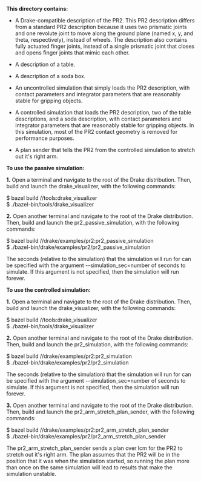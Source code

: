 **This directory contains:**
  
  
* A Drake-compatible description of the PR2. This PR2 description differs from 
a standard PR2 description because it uses two prismatic joints and one 
revolute joint to move along the ground plane (named x, y, and theta, 
respectively), instead of wheels. The description also contains fully actuated 
finger joints, instead of a single prismatic joint that closes and opens finger 
joints that mimic each other.

* A description of a table.

* A description of a soda box.

* An uncontrolled simulation that simply loads the PR2 description, with 
contact parameters and integrator parameters that are reasonably stable 
for gripping objects.

* A controlled simulation that loads the PR2 description, two of the table
descriptions, and a soda description, with contact parameters and 
integrator parameters that are reasonably stable for gripping objects. In 
this simulation, most of the PR2 contact geometry is removed for performance
purposes.

* A plan sender that tells the PR2 from the controlled simulation to stretch 
out it's right arm.
  
  
  
**To use the passive simulation:**
  
  
**1.** Open a terminal and navigate to the root of the Drake distribution. Then,
build and launch the drake_visualizer, with the following commands: 

$ bazel build //tools:drake_visualizer  
$ ./bazel-bin/tools/drake_visualizer  

**2.** Open another terminal and navigate to the root of the Drake distribution.
Then, build and launch the pr2_passive_simulation, with the following commands:

$ bazel build //drake/examples/pr2:pr2_passive_simulation  
$ ./bazel-bin/drake/examples/pr2/pr2_passive_simulation  

The seconds (relative to the simulation) that the simulation will run for can 
be specified with the argument --simulation_sec=number of seconds to simulate. 
If this argument is not specified, then the simulation will run forever.
  
  
  
**To use the controlled simulation:**
  
  
**1.** Open a terminal and navigate to the root of the Drake distribution. Then,
build and launch the drake_visualizer, with the following commands: 

$ bazel build //tools:drake_visualizer  
$ ./bazel-bin/tools/drake_visualizer  
  
  
**2.** Open another terminal and navigate to the root of the Drake distribution.
Then, build and launch the pr2_simulation, with the following commands:

$ bazel build //drake/examples/pr2:pr2_simulation  
$ ./bazel-bin/drake/examples/pr2/pr2_simulation  

The seconds (relative to the simulation) that the simulation will run for can 
be specified with the argument --simulation_sec=number of seconds to simulate. 
If this argument is not specified, then the simulation will run forever.
  
  
**3.** Open another terminal and navigate to the root of the Drake distribution.
Then, build and launch the pr2_arm_stretch_plan_sender, with the following 
commands:

$ bazel build //drake/examples/pr2:pr2_arm_stretch_plan_sender  
$ ./bazel-bin/drake/examples/pr2/pr2_arm_stretch_plan_sender  

The pr2_arm_stretch_plan_sender sends a plan over lcm for the PR2 to stretch 
out it's right arm. The plan assumes that the PR2 will be in the position that
it was when the simulation started, so running the plan more than once on the 
same simulation will lead to results that make the simulation unstable.
